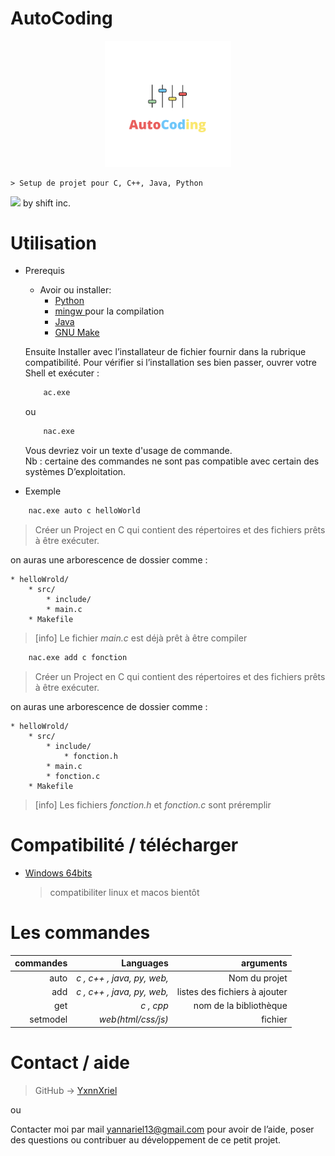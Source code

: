 # AutoCoding
<p align="center" width="100%">
    <img width="40%" src="Acc.png">
</p>  

    > Setup de projet pour C, C++, Java, Python

<p align="left" width="100%">
    <img width="7%" src="shift.ico">
    by shift inc.   
</p>  

# Utilisation
* Prerequis  
    * Avoir ou installer:  
        * [Python](https://www.python.org/ "telecharger python via ce lien") 
        * [mingw ](https://winlibs.com/ "telecharger mingw") pour la compilation
        * [Java](https://www.java.com/ "telecharger java")
        * [GNU Make](https://www.gnu.org/software/make/ "telecharger gnu make")      

    Ensuite Installer avec l’installateur de fichier fournir dans la rubrique compatibilité.
    Pour vérifier si l’installation ses bien passer, ouvrer votre Shell et exécuter :
    ```cmd
        ac.exe
    ```
    ou 
    ```cmd
        nac.exe
    ```
    Vous devriez voir un texte d'usage de commande.  
        Nb : certaine des commandes ne sont pas compatible avec certain des systèmes
    D’exploitation.

* Exemple
```cmd
    nac.exe auto c helloWorld 
```

> Créer un Project en C qui contient des répertoires et des fichiers prêts à être exécuter.

on auras une arborescence de dossier comme :  
```
* helloWrold/
    * src/ 
        * include/
        * main.c
    * Makefile
```
> [info] Le fichier *main.c* est déjà prêt à être compiler

```cmd
    nac.exe add c fonction 
```
> Créer un Project en C qui contient des répertoires et des fichiers prêts à être exécuter.

on auras une arborescence de dossier comme :
```
* helloWrold/
    * src/ 
        * include/
            * fonction.h
        * main.c
        * fonction.c
    * Makefile
```
> [info] Les fichiers *fonction.h* et *fonction.c* sont préremplir
# Compatibilité / télécharger
- [Windows 64bits](AutoCodingSetup1.0.exe)

    > compatibiliter linux et macos bientôt

<!-- - [Linux (Ubuntu 22.04, Debian)](C:/Users/yanna/hello/C/newAc/nac.exe)
- [MacOs](C:/Users/yanna/hello/C/newAc/nac.exe)  -->

# Les commandes

| commandes | Languages | arguments |
|-----:|-----------:|-----------:|
|  auto| *c , c++ , java, py, web,* | Nom du projet|
|   add| *c , c++ , java, py, web,*    | listes des fichiers à ajouter|
|   get| *c , cpp*       | nom de la bibliothèque |
|   setmodel| *web(html/css/js)*       | fichier |

# Contact / aide 

> GitHub -> [YxnnXriel](https://github.com/YxnnXriel)

ou  

Contacter moi par mail yannariel13@gmail.com pour avoir de l’aide, poser des questions ou contribuer au développement de ce petit projet. 
